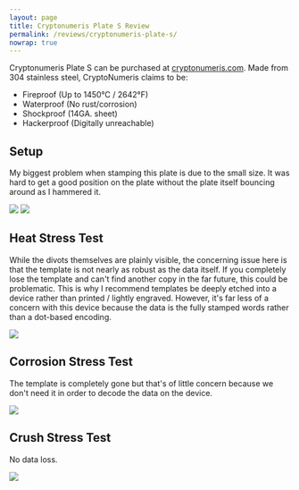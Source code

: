 ```yaml
---
layout: page
title: Cryptonumeris Plate S Review
permalink: /reviews/cryptonumeris-plate-s/
nowrap: true
---
```

Cryptonumeris Plate S can be purchased at <a href="https://cryptonumeris.com/">cryptonumeris.com</a>. Made from 304 stainless steel, CryptoNumeris claims to be:

<ul>
	<li>Fireproof (Up to 1450°C / 2642°F)</li>
	<li>Waterproof (No rust/corrosion)</li>
	<li>Shockproof (14GA. sheet)</li>
	<li>Hackerproof (Digitally unreachable)</li>
</ul>

## Setup

My biggest problem when stamping this plate is due to the small size. It was hard to get a good position on the plate without the plate itself bouncing around as I hammered it.

<img src="../../img/devices/cryptonumeris_plate_setup.jpeg" />


<img src="../../img/devices/cryptonumeris_plate_new.jpeg" />

## Heat Stress Test

While the divots themselves are plainly visible, the concerning issue here is that the template is not nearly as robust as the data itself. If you completely lose the template and can't find another copy in the far future, this could be problematic. This is why I recommend templates be deeply etched into a device rather than printed / lightly engraved. However, it's far less of a concern with this device because the data is the fully stamped words rather than a dot-based encoding.

<img src="../../img/devices/cryptonumeris_plate_heat.jpeg" />

## Corrosion Stress Test

The template is completely gone but that's of little concern because we don't need it in order to decode the data on the device.

<img src="../../img/devices/cryptonumeris_plate_acid.jpeg" />

## Crush Stress Test

No data loss.

<img src="../../img/devices/cryptonumeris_plate_crush.jpeg" />
